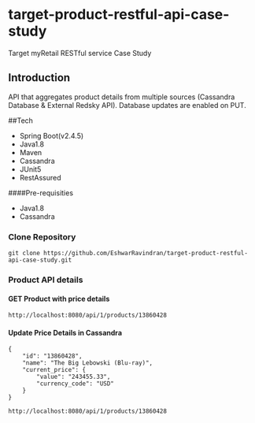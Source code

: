 # target-product-restful-api-case-study
Target myRetail RESTful service Case Study

## **Introduction**
API that aggregates product details from multiple sources (Cassandra Database & External Redsky API). Database updates are enabled on PUT.

##Tech
* Spring Boot(v2.4.5)
* Java1.8
* Maven
* Cassandra
* JUnit5
* RestAssured

####Pre-requisities
* Java1.8
* Cassandra


### Clone Repository
 ```
 git clone https://github.com/EshwarRavindran/target-product-restful-api-case-study.git
 ```
### Product API details

#### GET Product with price details
```
http://localhost:8080/api/1/products/13860428
```
#### Update Price Details in Cassandra
```
{
    "id": "13860428",
    "name": "The Big Lebowski (Blu-ray)",
    "current_price": {
        "value": "243455.33",
        "currency_code": "USD"
    }
}
```
```
http://localhost:8080/api/1/products/13860428
```

